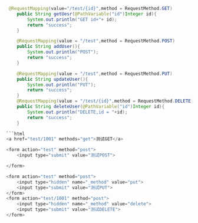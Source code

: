 ```java
 @RequestMapping(value="/test/{id}",method = RequestMethod.GET)
    public String getUesr(@PathVariable("id")Integer id){
        System.out.println("GET id+"+ id);
        return "success";
    }

    @RequestMapping(value = "/test",method = RequestMethod.POST)
    public String addUser(){
        System.out.println("POST");
        return "success";
    }

    @RequestMapping(value = "/test",method = RequestMethod.PUT)
    public String updateUser(){
        System.out.println("PUT");
        return "success";
    }
    @RequestMapping(value = "/test/{id}",method = RequestMethod.DELETE)
    public String deleteUser(@PathVariable("id")Integer id){
        System.out.println("DELETE,id = "+id);
        return "success";
    }

```html
<a href="test/1001" methods="get">测试GET</a>

<form action="test" method="post">
    <input type="submit" value="测试POST">

</form>

<form action="test" method="post">
    <input type="hidden" name="_method" value="put">
    <input type="submit" value="测试PUT">
</form>
<form action="test/1001" method="post">
    <input type="hidden" name="_method" value="delete">
    <input type="submit" value="测试DELETE">
</form>
```